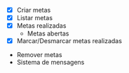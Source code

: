 - [x] Criar metas
- [x] Listar metas
- [x] Metas realizadas
    - Metas abertas
- [x] Marcar/Desmarcar metas realizadas
- Remover metas
- Sistema de mensagens
